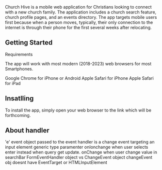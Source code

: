 Church Hive is a mobile web application for Christians looking to connect with a new church family. The application includes a church search feature, church profile pages, and an events directory. The app targets mobile users first because when a person moves, typically, their only connection to the internet is through their phone for the first several weeks after relocating. 

## Getting Started
Requirements

The app will work with most modern (2018-2023) web browsers for most Smartphones. 

Google Chrome for iPhone or Android
Apple Safari for iPhone
Apple Safari for iPad

## Insatlling
To install the app, simply open your web browser to the link which will be forthcoming.  

## About handler
 'e' event object passed to the event handler is a change event targeting an input element
  generic type paramenter 
  onIonchange when user selects enter instead when query get update.
  onChange when user change value in searchBar 
  FormEventHandler object vs ChangeEvent object
  changeEvent obj doesnt have EventTarget or HTMLInputElement